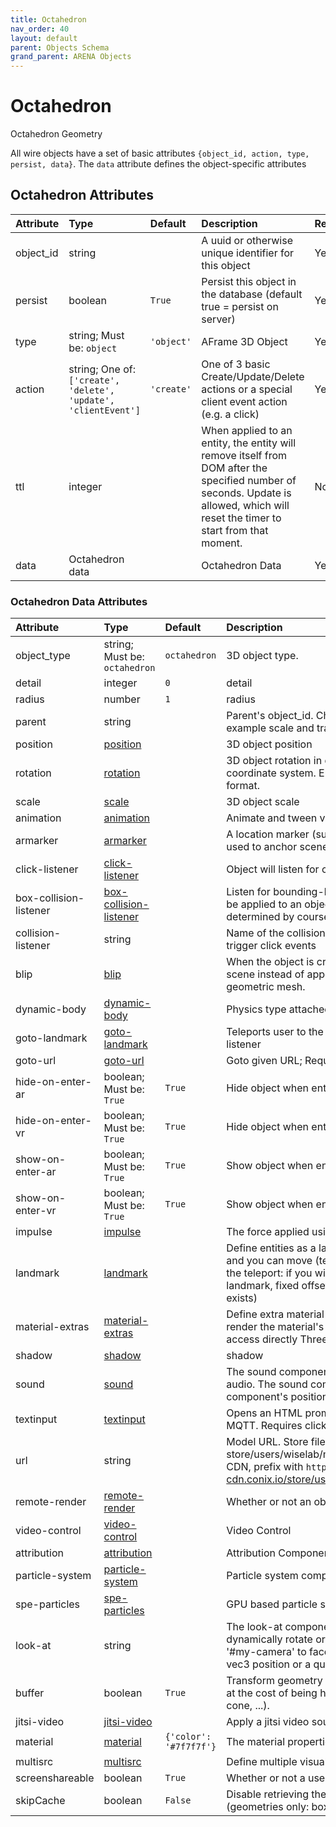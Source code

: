 ```yaml
---
title: Octahedron
nav_order: 40
layout: default
parent: Objects Schema
grand_parent: ARENA Objects
---
```


<!--CAUTION: This file is autogenerated from https://github.com/arenaxr/arena-schemas. Changes made here may be overwritten.-->


Octahedron
==========


Octahedron Geometry

All wire objects have a set of basic attributes ```{object_id, action, type, persist, data}```. The ```data``` attribute defines the object-specific attributes

Octahedron Attributes
----------------------

|Attribute|Type|Default|Description|Required|
| :--- | :--- | :--- | :--- | :--- |
|object_id|string||A uuid or otherwise unique identifier for this object|Yes|
|persist|boolean|```True```|Persist this object in the database (default true = persist on server)|Yes|
|type|string; Must be: ```object```|```'object'```|AFrame 3D Object|Yes|
|action|string; One of: ```['create', 'delete', 'update', 'clientEvent']```|```'create'```|One of 3 basic Create/Update/Delete actions or a special client event action (e.g. a click)|Yes|
|ttl|integer||When applied to an entity, the entity will remove itself from DOM after the specified number of seconds. Update is allowed, which will reset the timer to start from that moment.|No|
|data|Octahedron data||Octahedron Data|Yes|

### Octahedron Data Attributes

|Attribute|Type|Default|Description|Required|
| :--- | :--- | :--- | :--- | :--- |
|object_type|string; Must be: ```octahedron```|```octahedron```|3D object type.|Yes|
|detail|integer|```0```|detail|No|
|radius|number|```1```|radius|Yes|
|parent|string||Parent's object_id. Child objects inherit attributes of their parent, for example scale and translation.|No|
|position|[position](position)||3D object position|Yes|
|rotation|[rotation](rotation)||3D object rotation in quaternion representation; Right-handed coordinate system. Euler degrees are deprecated in wire message format.|Yes|
|scale|[scale](scale)||3D object scale|No|
|animation|[animation](animation)||Animate and tween values. |No|
|armarker|[armarker](armarker)||A location marker (such as an AprilTag, a lightAnchor, or an UWB tag), used to anchor scenes, or scene objects, in the real world.|No|
|click-listener|[click-listener](click-listener)||Object will listen for clicks|No|
|box-collision-listener|[box-collision-listener](box-collision-listener)||Listen for bounding-box collisions with user camera and hands. Must be applied to an object or model with geometric mesh. Collisions are determined by course bounding-box overlaps|No|
|collision-listener|string||Name of the collision-listener, default can be empty string. Collisions trigger click events|No|
|blip|[blip](blip)||When the object is created or deleted, it will animate in/out of the scene instead of appearing/disappearing instantly. Must have a geometric mesh.|No|
|dynamic-body|[dynamic-body](dynamic-body)||Physics type attached to the object. |No|
|goto-landmark|[goto-landmark](goto-landmark)||Teleports user to the landmark with the given name; Requires click-listener|No|
|goto-url|[goto-url](goto-url)||Goto given URL; Requires click-listener|No|
|hide-on-enter-ar|boolean; Must be: ```True```|```True```|Hide object when entering AR. Remove component to *not* hide|No|
|hide-on-enter-vr|boolean; Must be: ```True```|```True```|Hide object when entering VR. Remove component to *not* hide|No|
|show-on-enter-ar|boolean; Must be: ```True```|```True```|Show object when entering AR. Hidden otherwise|No|
|show-on-enter-vr|boolean; Must be: ```True```|```True```|Show object when entering VR. Hidden otherwise|No|
|impulse|[impulse](impulse)||The force applied using physics. Requires click-listener|No|
|landmark|[landmark](landmark)||Define entities as a landmark; Landmarks appears in the landmark list and you can move (teleport) to them; You can define the behavior of the teleport: if you will be at a fixed or random distance, looking at the landmark, fixed offset or if it is constrained by a navmesh (when it exists)|No|
|material-extras|[material-extras](material-extras)||Define extra material properties, namely texture encoding, whether to render the material's color and render order. The properties set here access directly Three.js material component. |No|
|shadow|[shadow](shadow)||shadow|No|
|sound|[sound](sound)||The sound component defines the entity as a source of sound or audio. The sound component is positional and is thus affected by the component's position. |No|
|textinput|[textinput](textinput)||Opens an HTML prompt when clicked. Sends text input as an event on MQTT. Requires click-listener.|No|
|url|string||Model URL. Store files paths under 'store/users/<username>' (e.g. store/users/wiselab/models/factory_robot_arm/scene.gltf); to use CDN, prefix with `https://arena-cdn.conix.io/` (e.g. https://arena-cdn.conix.io/store/users/wiselab/models/factory_robot_arm/scene.gltf)|No|
|remote-render|[remote-render](remote-render)||Whether or not an object should be remote rendered [Experimental]|No|
|video-control|[video-control](video-control)||Video Control|No|
|attribution|[attribution](attribution)||Attribution Component. Saves attribution data in any entity.|No|
|particle-system|[particle-system](particle-system)||Particle system component for A-Frame. |No|
|spe-particles|[spe-particles](spe-particles)||GPU based particle systems in A-Frame. |No|
|look-at|string||The look-at component defines the behavior for an entity to dynamically rotate or face towards another entity or position. Use '#my-camera' to face the user camera, otherwise can take either a vec3 position or a query selector to another entity.|No|
|buffer|boolean|```True```|Transform geometry into a BufferGeometry to reduce memory usage at the cost of being harder to manipulate (geometries only: box, circle, cone, ...).|No|
|jitsi-video|[jitsi-video](jitsi-video)||Apply a jitsi video source to the geometry|No|
|material|[material](material)|```{'color': '#7f7f7f'}```|The material properties of the object’s surface. |No|
|multisrc|[multisrc](multisrc)||Define multiple visual sources applied to an object.|No|
|screenshareable|boolean|```True```|Whether or not a user can screenshare on an object|No|
|skipCache|boolean|```False```|Disable retrieving the shared geometry object from the cache. (geometries only: box, circle, cone, ...).|No|
